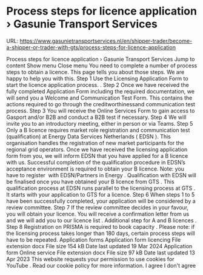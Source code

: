 # Process steps for licence application › Gasunie Transport Services

URL: https://www.gasunietransportservices.nl/en/shipper-trader/become-a-shipper-or-trader-with-gts/process-steps-for-licence-application

Process steps for licence application › Gasunie Transport Services
Jump to content
Show menu
Close menu
You need to complete a number of process steps to obtain a licence. This page tells you about those steps. We are happy to help you with this.
Step 1
Use the Licensing Application Form to start the licence application process. .
Step 2
Once we have received the fully completed Application Form including the required documentation, we will send you a Welcome and Communication Test Form. This contains the actions required to go through the creditworthinessand communication test process.
Step 3
You will receive the Online Services Form to gain access to Gasport and/or B2B and conduct a B2B test if necessary.
Step 4
We will invite you to an introductory meeting, either in person or via Teams.
Step 5
Only a B licence requires market role registration and communication test (qualification) at Energy Data Services Netherlands (
EDSN
). This organisation handles the
registration of new market participants
for the regional grid operators. Once we have received the licensing application form from you, we will inform EDSN that you have applied for a B licence with us. Successful completion of the qualification procedure in EDSN’s acceptance environment is required to obtain your B licence. Note: you have to register  with
EDSN/Partners in Energy
. Qualification with EDSN will be finalised once you have obtained your B licence from
GTS
.
This qualification process at EDSN runs parallel to the licensing process at
GTS
. It starts with your application to
GTS
for a licence.
Step 6
When steps 1 to 5 have been successfully completed, your application will be considered by a review committee.
Step 7
If the review committee decides in your favour, you will obtain your licence. You will receive a
confirmation
letter from us and we will add you to our
licence list
.
Additional step for A and B licences
.
Step 8
Registration on
PRISMA
is required to book
capacity
.
Please note: if the licensing process takes longer than 180 days, certain process steps will have to be repeated.
Application forms
Application form licencing
File extension
docx
File size
154 kB
Date last updated
19 Mar 2024
Application form Online service
File extension
docx
File size
97 kB
Date last updated
13 Apr 2023
This website requests your permission to use cookies for
YouTube
. Read our
cookie policy
for more information.
I agree
I don't agree